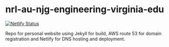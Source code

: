 # nrl-au-njg-engineering-virginia-edu

[![Netlify Status](https://api.netlify.com/api/v1/badges/05e42cfd-67a8-4032-8418-4c21479b9d64/deploy-status)](https://app.netlify.com/sites/whimsical-pithivier-4929c7/deploys)

Repo for personal website using Jekyll for build, AWS route 53 for domain registration and Netlify for DNS hosting and deployment.

